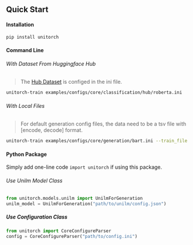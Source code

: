 
## Quick Start

#### Installation
```bash
pip install unitorch
```

#### Command Line

###### *With Dataset From Huggingface Hub*
> The [Hub Dataset](https://huggingface.co/datasets/fuliucansheng/mininlp) is configed in the ini file.
```bash
unitorch-train examples/configs/core/classification/hub/roberta.ini
```

###### *With Local Files*
> For default generation config files, the data need to be a tsv file with [encode, decode] format.
```bash
unitorch-train examples/configs/core/generation/bart.ini --train_file ./train.tsv --dev_file ./dev.tsv
```

#### Python Package

Simply add one-line code `import unitorch` if using this package.

###### *Use Unilm Model Class*

```python
from unitorch.models.unilm import UnilmForGeneration
unilm_model = UnilmForGeneration("path/to/unilm/config.json")
```

##### *Use Configuration Class*

```python
from unitorch import CoreConfigureParser
config = CoreConfigureParser("path/to/config.ini")
```